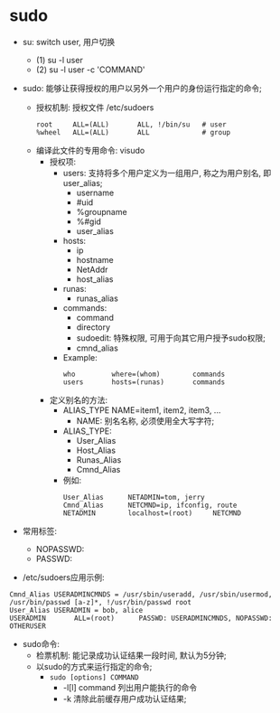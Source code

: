 # sudo

- su: switch user, 用户切换
    - (1) su -l user
    - (2) su -l user -c 'COMMAND'

- sudo: 能够让获得授权的用户以另外一个用户的身份运行指定的命令;
    - 授权机制: 授权文件 /etc/sudoers
        ```
        root     ALL=(ALL)       ALL, !/bin/su   # user
        %wheel   ALL=(ALL)       ALL             # group
        ```
    - 编译此文件的专用命令: visudo
        - 授权项:
            - users: 支持将多个用户定义为一组用户, 称之为用户别名, 即user_alias;
                - username
                - #uid
                - %groupname
                - %#gid
                - user_alias
            - hosts:
                - ip
                - hostname
                - NetAddr
                - host_alias
            - runas:
                - runas_alias
            - commands:
                - command
                - directory
                - sudoedit: 特殊权限, 可用于向其它用户授予sudo权限;
                - cmnd_alias
            - Example:
                ```
                who         where=(whom)        commands
                users       hosts=(runas)       commands
                ```
        - 定义别名的方法:
            - ALIAS_TYPE  NAME=item1, item2, item3, ...
                - NAME: 别名名称, 必须使用全大写字符;
            - ALIAS_TYPE:
                - User_Alias
                - Host_Alias
                - Runas_Alias
                - Cmnd_Alias
            - 例如:
                ```
                User_Alias      NETADMIN=tom, jerry
                Cmnd_Alias      NETCMND=ip, ifconfig, route
                NETADMIN        localhost=(root)     NETCMND
                ```

- 常用标签:
    - NOPASSWD:
    - PASSWD:

- /etc/sudoers应用示例:

```
Cmnd_Alias USERADMINCMNDS = /usr/sbin/useradd, /usr/sbin/usermod, /usr/bin/passwd [a-z]*, !/usr/bin/passwd root
User_Alias USERADMIN = bob, alice
USERADMIN       ALL=(root)      PASSWD: USERADMINCMNDS, NOPASSWD: OTHERUSER
```

- sudo命令:
    - 检票机制: 能记录成功认证结果一段时间, 默认为5分钟;
    - 以sudo的方式来运行指定的命令;
        - `sudo [options] COMMAND`
            - -l[l] command 列出用户能执行的命令
            - -k 清除此前缓存用户成功认证结果;
